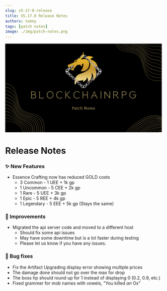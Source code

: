 ```yaml
---
slug: v5-17-0-release
title: V5.17.0 Release Notes
authors: tomny
tags: [patch notes]
image: ./img/patch-notes.png
---
```


![Banner](./img/patch-notes.png)

# Release Notes

### ✨ New Features

- Essence Crafting now has reduced GOLD costs
  - 3 Common - 1 UEE + 1k gp
  - 1 Uncommon - 5 CEE + 2k gp
  - 1 Rare - 5 UEE + 3k gp
  - 1 Epic - 5 REE + 4k gp
  - 1 Legendary - 5 EEE + 5k gp (Stays the same)

### 🎨 Improvements

- Migrated the api server code and moved to a different host
  - Should fix some api issues
  - May have some downtime but is a lot faster during testing
  - Please let us know if you have any issues.

### 🐛 Bug fixes

- Fix the Artifact Upgrading display error showing multiple prices
- The damage done should not go over the max for drop
- The boss hp should round up for 1 instead of displaying 0 (0.2, 0.9, etc.)
- Fixed grammer for mob names with vowels, "You killed _an_ Ox"
